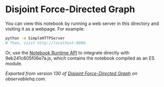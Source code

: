 # Disjoint Force-Directed Graph

You can view this notebook by running a web server in this directory and
visiting it as a webpage. For example:

```sh
python -m SimpleHTTPServer
# Then, visit http://localhost:8000.
```

Or, use the [Notebook Runtime API](https://github.com/observablehq/notebook-runtime) to
integrate directly with 9eb241c605f06e7a.js, which contains the notebook compiled as an
ES module.

*Exported from version 130 of [Disjoint Force-Directed Graph](https://beta.observablehq.com/d/9eb241c605f06e7a) on observablehq.com.*
